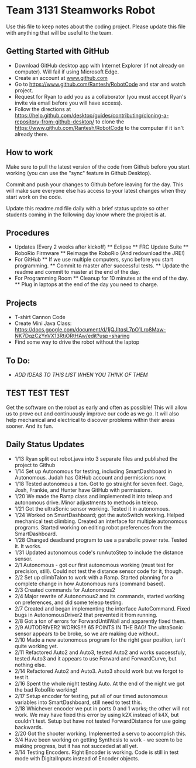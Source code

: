 # Team 3131 Steamworks Robot

Use this file to keep notes about the coding project. Please update this file with anything that will be useful to the team.

## Getting Started with GitHub

* Download GitHub desktop app with Internet Explorer (if not already on computer).  Will fail if using Microsoft Edge.
* Create an account at www.github.com
* Go to https://www.github.com/Rantesh/RobotCode and star and watch project.
* Request for Ryan to add you as a collaborator (you must accept Ryan's invite via email before you will have access).
* Follow the directions at https://help.github.com/desktop/guides/contributing/cloning-a-repository-from-github-desktop/ to clone the https://www.github.com/Rantesh/RobotCode to the computer if it isn't already there.


## How to work

Make sure to pull the latest version of the code from Github before you start working (you can use the "sync" feature in Github Desktop). 

Commit and push your changes to Github before leaving for the day. This will make sure everyone else has access to your latest changes when they start work on the code.

Update this readme.md file daily with a brief status update so other students coming in the following day know where the project is at.

## Procedures
* Updates (Every 2 weeks after kickoff)
** Eclipse
** FRC Update Suite
** RoboRio Firmware
** Reimage the RoboRio (And redownload the JRE!)
* For GitHub
** If we use multiple computers, sync before you start programming.
** Commit to master after successful tests.
** Update the readme and commit to master at the end of the day.
* For Programming Room
** Cleanup for 10 minutes at the end of the day.
** Plug in laptops at the end of the day you need to charge.

## Projects
* T-shirt Cannon Code
* Create Mini Java Class: https://docs.google.com/document/d/1jQJItqsL7pO1Lro8Maw-NK7DqzCzYnVX13RtjORtHAw/edit?usp=sharing
* Find some way to drive the robot without the laptop

## To Do:
* *ADD IDEAS TO THIS LIST WHEN YOU THINK OF THEM*


## TEST TEST TEST

Get the software on the robot as early and often as possible! This will allow us to prove out and continuously improve our code as we go. It will also help mechanical and electrical to discover problems within their areas sooner. And its fun.


## Daily Status Updates
* 1/13 Ryan split out robot.java into 3 separate files and published the project to Github
* 1/14 Set up Autonomous for testing, including SmartDashboard in Autonomous.  Judah has GitHub account and permissions now.
* 1/18 Tested autonomous a ton.  Got to go straight for seven feet.  Gage, Josh, Frankie, and Hunter have GitHub with permissions.
* 1/20 We made the Ramp class and implemented it into teleop and autonomous drive. Minor adjustments to methods in teleop.
* 1/21 Got the ultraSonic sensor working.  Tested it in autonomous.
* 1/24 Worked on SmartDashboard; got the autoSwitch working.  Helped mechanical test climbing.  Created an interface for multiple autonomous programs.  Started working on editing robot preferences from the SmartDashboard.  
* 1/28 Changed deadband program to use a parabolic power rate.  Tested it.  It works.
* 1/31 Updated autonomous code's runAutoStep to include the distance sensor. 
* 2/1 Autonomous - got our first autonomous working (must test for precision, still). Could not test the distance sensor code for it, though.
* 2/2 Set up climbTalon to work with a Ramp.  Started planning for a complete change in how Autonomous runs (command based).
* 2/3 Created commands for Autonomous2
* 2/4 Major rewrite of Autonomous2 and its commands, started working on preferences, and did some teleop testing.
* 2/7 Created and began implementing the interface AutoCommand.  Fixed bugs in AutonomousDriver2 that prevented it from running.
* 2/8 Got a ton of errors for ForwardUntilWall and apparently fixed them.
* 2/9 AUTODRIVER2 WORKS!!!!  65 POINTS IN THE BAG! The ultraSonic sensor appears to be broke, so we are making due without..
* 2/10 Made a new autonomous program for the right gear position, isn't quite working yet.
* 2/11 Refactored Auto2 and Auto3, tested Auto2 and works successfuly, tested Auto3 and it appears to use Forward and ForwardCurve, but nothing else.
* 2/14 Refactored Auto2 and Auto3.  Auto3 should work but we forgot to test it.
* 2/16 Spent the whole night testing Auto.  At the end of the night we got the bad RoboRio working!
* 2/17 Setup encoder for testing, put all of our timed autonomous variables into SmartDashboard, still need to test this.
* 2/18 Whichever encoder we put in ports 0 and 1 works; the other will not work.  We may have fixed this error by using k2X instead of k4X, but couldn't test.  Setup but have not tested ForwardDistance for use going backwards.
* 2/20 Got the shooter working.  Implemented a servo to accomplish this.
* 3/4 Have been working on getting Synthesis to work - we seem to be making progress, but it has not succeded at all yet.
* 3/14 Testing Encoders.  Right Encoder is working.  Code is still in test mode with DigitalInputs instead of Encoder objects.